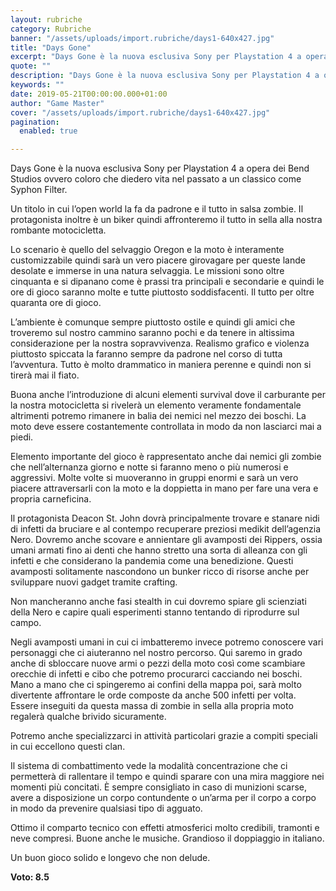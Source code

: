 ```yaml
---
layout: rubriche
category: Rubriche
banner: "/assets/uploads/import.rubriche/days1-640x427.jpg"
title: "Days Gone"
excerpt: "Days Gone è la nuova esclusiva Sony per Playstation 4 a opera dei Bend Studios ovvero coloro che diedero vita nel passato a un classico come Syphon Filter. Un titolo in cui l’open world la fa da padrone e il tutto in salsa zombie. Il protagonista inoltre è un biker quindi affronteremo il tutto in [&hellip"
quote: ""
description: "Days Gone è la nuova esclusiva Sony per Playstation 4 a opera dei Bend Studios ovvero coloro che diedero vita nel passato a un classico come Syphon Filter. Un titolo in cui l’open world la fa da padrone e il tutto in salsa zombie. Il protagonista inoltre è un biker quindi affronteremo il tutto in [&hellip"
keywords: ""
date: 2019-05-21T00:00:00.000+01:00
author: "Game Master"
cover: "/assets/uploads/import.rubriche/days1-640x427.jpg"
pagination:
  enabled: true

---
```


Days Gone è la nuova esclusiva Sony per Playstation 4 a opera dei Bend Studios ovvero coloro che diedero vita nel passato a un classico come Syphon Filter.

Un titolo in cui l’open world la fa da padrone e il tutto in salsa zombie. Il protagonista inoltre è un biker quindi affronteremo il tutto in sella alla nostra rombante motocicletta.

Lo scenario è quello del selvaggio Oregon e la moto è interamente customizzabile quindi sarà un vero piacere girovagare per queste lande desolate e immerse in una natura selvaggia. Le missioni sono oltre cinquanta e si dipanano come è prassi tra principali e secondarie e quindi le ore di gioco saranno molte e tutte piuttosto soddisfacenti. Il tutto per oltre quaranta ore di gioco.

L’ambiente è comunque sempre piuttosto ostile e quindi gli amici che troveremo sul nostro cammino saranno pochi e da tenere in altissima considerazione per la nostra sopravvivenza. Realismo grafico e violenza piuttosto spiccata la faranno sempre da padrone nel corso di tutta l’avventura. Tutto è molto drammatico in maniera perenne e quindi non si tirerà mai il fiato.

Buona anche l’introduzione di alcuni elementi survival dove il carburante per la nostra motocicletta si rivelerà un elemento veramente fondamentale altrimenti potremo rimanere in balia dei nemici nel mezzo dei boschi. La moto deve essere costantemente controllata in modo da non lasciarci mai a piedi.

Elemento importante del gioco è rappresentato anche dai nemici gli zombie che nell’alternanza giorno e notte si faranno meno o più numerosi e aggressivi. Molte volte si muoveranno in gruppi enormi e sarà un vero piacere attraversarli con la moto e la doppietta in mano per fare una vera e propria carneficina.

Il protagonista Deacon St. John dovrà principalmente trovare e stanare nidi di infetti da bruciare e al contempo recuperare preziosi medikit dell’agenzia Nero. Dovremo anche scovare e annientare gli avamposti dei Rippers, ossia umani armati fino ai denti che hanno stretto una sorta di alleanza con gli infetti e che considerano la pandemia come una benedizione. Questi avamposti solitamente nascondono un bunker ricco di risorse anche per sviluppare nuovi gadget tramite crafting.

Non mancheranno anche fasi stealth in cui dovremo spiare gli scienziati della Nero e capire quali esperimenti stanno tentando di riprodurre sul campo.

Negli avamposti umani in cui ci imbatteremo invece potremo conoscere vari personaggi che ci aiuteranno nel nostro percorso. Qui saremo in grado anche di sbloccare nuove armi o pezzi della moto così come scambiare orecchie di infetti e cibo che potremo procurarci cacciando nei boschi. Mano a mano che ci spingeremo ai confini della mappa poi, sarà molto divertente affrontare le orde composte da anche 500 infetti per volta. Essere inseguiti da questa massa di zombie in sella alla propria moto regalerà qualche brivido sicuramente.

Potremo anche specializzarci in attività particolari grazie a compiti speciali in cui eccellono questi clan.

Il sistema di combattimento vede la modalità concentrazione che ci permetterà di rallentare il tempo e quindi sparare con una mira maggiore nei momenti più concitati. È sempre consigliato in caso di munizioni scarse, avere a disposizione un corpo contundente o un’arma per il corpo a corpo in modo da prevenire qualsiasi tipo di agguato.

Ottimo il comparto tecnico con effetti atmosferici molto credibili, tramonti e neve compresi. Buone anche le musiche. Grandioso il doppiaggio in italiano.

Un buon gioco solido e longevo che non delude.

**Voto: 8.5**
